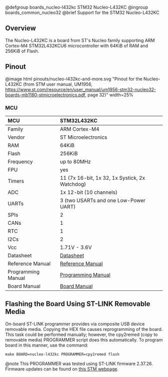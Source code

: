 @defgroup    boards_nucleo-l432kc STM32 Nucleo-L432KC
@ingroup     boards_common_nucleo32
@brief       Support for the STM32 Nucleo-L432KC

## Overview

The Nucleo-L432KC is a board from ST's Nucleo family supporting ARM Cortex-M4
STM32L432KCU6 microcontroller with 64KiB of RAM and 256KiB of Flash.

## Pinout

@image html pinouts/nucleo-l432kc-and-more.svg "Pinout for the Nucleo-L432KC (from STM user manual, UM1956, https://www.st.com/resource/en/user_manual/um1956-stm32-nucleo32-boards-mb1180-stmicroelectronics.pdf, page 32)" width=25%

### MCU

| MCU        |    STM32L432KC      |
|:---------- |:------------------- |
| Family     | ARM Cortex-M4       |
| Vendor     | ST Microelectronics |
| RAM        | 64KiB               |
| Flash      | 256KiB              |
| Frequency  | up to 80MHz         |
| FPU        | yes                 |
| Timers     | 11 (7x 16-bit, 1x 32, 1x Systick, 2x Watchdog) |
| ADC        | 1x 12-bit (10 channels) |
| UARTs      | 3 (two USARTs and one Low-Power UART) |
| SPIs       | 2                   |
| CANs       | 1                   |
| RTC        | 1                   |
| I2Cs       | 2                   |
| Vcc        | 1.71V - 3.6V        |
| Datasheet  | [Datasheet](https://www.st.com/resource/en/datasheet/stm32l432kc.pdf) |
| Reference Manual | [Reference Manual](https://www.st.com/resource/en/reference_manual/rm0394-stm32l41xxx42xxx43xxx44xxx45xxx46xxx-advanced-armbased-32bit-mcus-stmicroelectronics.pdf)|
| Programming Manual | [Programming Manual](http://www.st.com/content/ccc/resource/technical/document/programming_manual/6c/3a/cb/e7/e4/ea/44/9b/DM00046982.pdf/files/DM00046982.pdf/jcr:content/translations/en.DM00046982.pdf) |
| Board Manual | [Board Manual](https://www.st.com/resource/en/user_manual/um1956-stm32-nucleo32-boards-mb1180-stmicroelectronics.pdf) |

## Flashing the Board Using ST-LINK Removable Media

On-board ST-LINK programmer provides via composite USB device removable media.
Copying the HEX file causes reprogramming of the board. This task
could be performed manually; however, the cpy2remed (copy to removable
media) PROGRAMMER script does this automatically. To program board in
this manner, use the command:
```
make BOARD=nucleo-l432kc PROGRAMMER=cpy2remed flash
```
@note This PROGRAMMER was tested using ST-LINK firmware 2.37.26. Firmware updates
      can be found on [this STM webpage](https://www.st.com/en/development-tools/stsw-link007.html).

